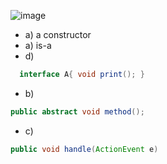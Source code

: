 ![image](https://github.com/AhmedBakrXI/-java-exams/assets/114930002/13f492c2-1a87-4d1d-9904-19396f521c04)
- a) a constructor
- a) is-a
- d) 
``` java 
  interface A{ void print(); } 
```
- b)
``` java 
public abstract void method(); 
```
- c) 
``` java
public void handle(ActionEvent e)

